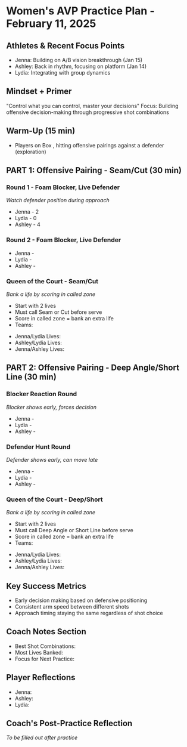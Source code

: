 # Women's AVP Practice Plan - February 11, 2025

## Athletes & Recent Focus Points
- Jenna: Building on A/B vision breakthrough (Jan 15)
- Ashley: Back in rhythm, focusing on platform (Jan 14)
- Lydia: Integrating with group dynamics

## Mindset + Primer
"Control what you can control, master your decisions"
Focus: Building offensive decision-making through progressive shot combinations

## Warm-Up (15 min)
- Players on Box , hitting offensive pairings against a defender (exploration)

## PART 1: Offensive Pairing - Seam/Cut (30 min)



### Round 1 - Foam Blocker, Live Defender
*Watch defender position during approach*
* Jenna - 2
* Lydia - 0
* Ashley - 4

### Round 2 - Foam Blocker, Live Defender

* Jenna - 
* Lydia - 
* Ashley - 

### Queen of the Court - Seam/Cut
*Bank a life by scoring in called zone*
- Start with 2 lives
- Must call Seam or Cut before serve
- Score in called zone = bank an extra life
- Teams:
* Jenna/Lydia Lives: 
* Ashley/Lydia Lives: 
* Jenna/Ashley Lives: 

## PART 2: Offensive Pairing - Deep Angle/Short Line (30 min)

### Blocker Reaction Round
*Blocker shows early, forces decision*
* Jenna - 
* Lydia - 
* Ashley - 

### Defender Hunt Round
*Defender shows early, can move late*
* Jenna - 
* Lydia - 
* Ashley - 

### Queen of the Court - Deep/Short
*Bank a life by scoring in called zone*
- Start with 2 lives
- Must call Deep Angle or Short Line before serve
- Score in called zone = bank an extra life
- Teams:
* Jenna/Lydia Lives: 
* Ashley/Lydia Lives: 
* Jenna/Ashley Lives: 

## Key Success Metrics
- Early decision making based on defensive positioning
- Consistent arm speed between different shots
- Approach timing staying the same regardless of shot choice

## Coach Notes Section
* Best Shot Combinations:
* Most Lives Banked:
* Focus for Next Practice:

## Player Reflections
* Jenna:
* Ashley:
* Lydia:

## Coach's Post-Practice Reflection
*To be filled out after practice*
